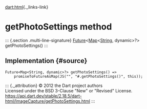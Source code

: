 [dart:html](../../dart-html/dart-html-library){._links-link}

getPhotoSettings method
=======================

::: {.section .multi-line-signature}
[Future](../../dart-async/future-class)\<[Map](../../dart-core/map-class)\<[String](../../dart-core/string-class),
dynamic\>?\> getPhotoSettings()
:::

Implementation {#source}
--------------

``` {.language-dart data-language="dart"}
Future<Map<String, dynamic>?> getPhotoSettings() =>
    promiseToFutureAsMap(JS("", "#.getPhotoSettings()", this));
```

::: {._attribution}
© 2012 the Dart project authors\
Licensed under the BSD 3-Clause \"New\" or \"Revised\" License.\
<https://api.dart.dev/stable/2.18.5/dart-html/ImageCapture/getPhotoSettings.html>
:::

